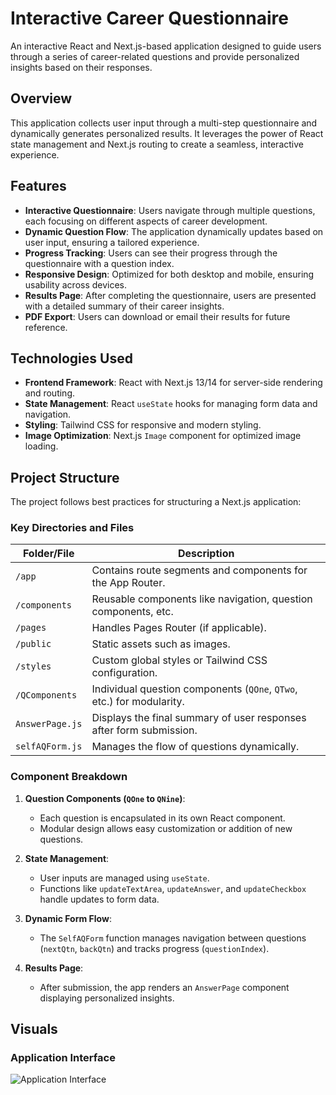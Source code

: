 # Interactive Career Questionnaire

An interactive React and Next.js-based application designed to guide users through a series of career-related questions and provide personalized insights based on their responses.

## Overview

This application collects user input through a multi-step questionnaire and dynamically generates personalized results. It leverages the power of React state management and Next.js routing to create a seamless, interactive experience.

## Features

- **Interactive Questionnaire**: Users navigate through multiple questions, each focusing on different aspects of career development.
- **Dynamic Question Flow**: The application dynamically updates based on user input, ensuring a tailored experience.
- **Progress Tracking**: Users can see their progress through the questionnaire with a question index.
- **Responsive Design**: Optimized for both desktop and mobile, ensuring usability across devices.
- **Results Page**: After completing the questionnaire, users are presented with a detailed summary of their career insights.
- **PDF Export**: Users can download or email their results for future reference.

## Technologies Used

- **Frontend Framework**: React with Next.js 13/14 for server-side rendering and routing.
- **State Management**: React `useState` hooks for managing form data and navigation.
- **Styling**: Tailwind CSS for responsive and modern styling.
- **Image Optimization**: Next.js `Image` component for optimized image loading.

## Project Structure

The project follows best practices for structuring a Next.js application:

### Key Directories and Files

| Folder/File       | Description                                                                 |
|--------------------|-----------------------------------------------------------------------------|
| `/app`            | Contains route segments and components for the App Router.                 |
| `/components`     | Reusable components like navigation, question components, etc.             |
| `/pages`          | Handles Pages Router (if applicable).                                      |
| `/public`         | Static assets such as images.                                              |
| `/styles`         | Custom global styles or Tailwind CSS configuration.                        |
| `/QComponents`    | Individual question components (`QOne`, `QTwo`, etc.) for modularity.      |
| `AnswerPage.js`   | Displays the final summary of user responses after form submission.        |
| `selfAQForm.js`   | Manages the flow of questions dynamically.                                 |

### Component Breakdown

1. **Question Components (`QOne` to `QNine`)**:
   - Each question is encapsulated in its own React component.
   - Modular design allows easy customization or addition of new questions.

2. **State Management**:
   - User inputs are managed using `useState`.
   - Functions like `updateTextArea`, `updateAnswer`, and `updateCheckbox` handle updates to form data.

3. **Dynamic Form Flow**:
   - The `SelfAQForm` function manages navigation between questions (`nextQtn`, `backQtn`) and tracks progress (`questionIndex`).

4. **Results Page**:
   - After submission, the app renders an `AnswerPage` component displaying personalized insights.

## Visuals

### Application Interface
![Application Interface](https://github.com/user-attachments/assets/49f185b3-81ec-4d88-981f-81d570929ece)

